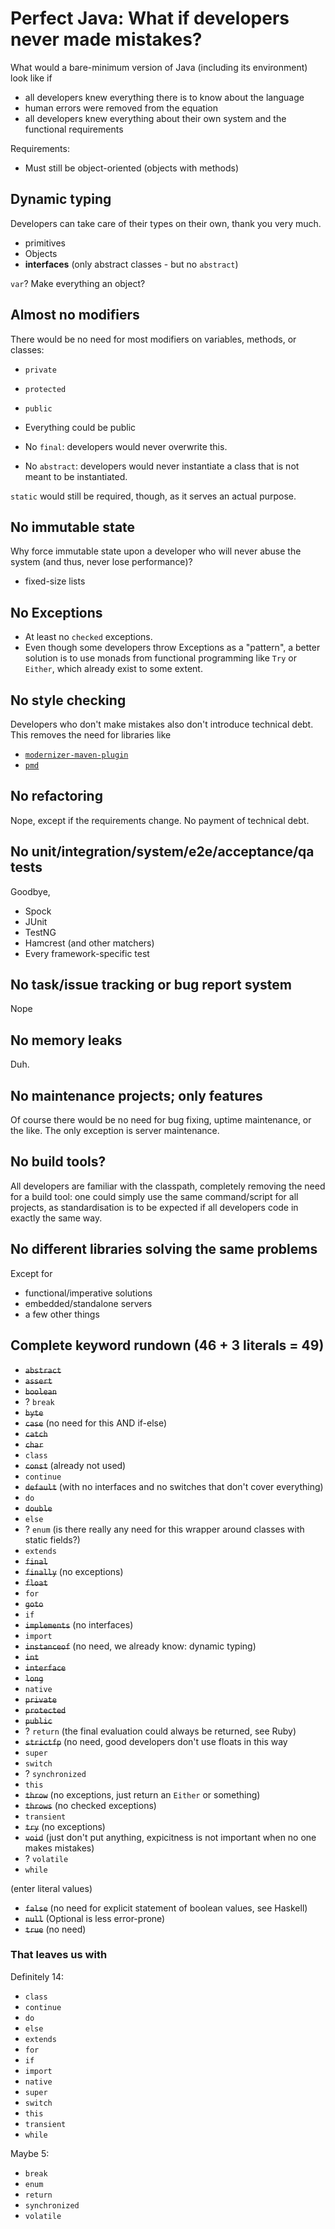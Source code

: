 # Perfect Java: What if developers never made mistakes?

What would a bare-minimum version of Java (including its environment) look like if

- all developers knew everything there is to know about the language
- human errors were removed from the equation
- all developers knew everything about their own system and the functional requirements

Requirements:

- Must still be object-oriented (objects with methods)

## Dynamic typing

Developers can take care of their types on their own, thank you very much.

- primitives
- Objects
- __interfaces__ (only abstract classes - but no `abstract`)

`var`? Make everything an object?

## Almost no modifiers

There would be no need for most modifiers on variables, methods, or classes:

- `private`
- `protected`
- `public`

- Everything could be public
- No `final`: developers would never overwrite this.
- No `abstract`: developers would never instantiate a class that is not meant to be instantiated.

`static` would still be required, though, as it serves an actual purpose.

## No immutable state

Why force immutable state upon a developer who will never abuse the system (and thus, never lose performance)?

- fixed-size lists

## No Exceptions

- At least no `checked` exceptions.
- Even though some developers throw Exceptions as a "pattern", a better solution is to use monads from functional programming like `Try` or `Either`, which already exist to some extent.

## No style checking

Developers who don't make mistakes also don't introduce technical debt. This removes the need for libraries like

- [`modernizer-maven-plugin`](https://github.com/andrewgaul/modernizer-maven-plugin)
- [`pmd`](https://pmd.github.io/)

## No refactoring

Nope, except if the requirements change. No payment of technical debt.

## No unit/integration/system/e2e/acceptance/qa tests

Goodbye,

- Spock
- JUnit
- TestNG
- Hamcrest (and other matchers)
- Every framework-specific test

## No task/issue tracking or bug report system

Nope

## No memory leaks

Duh.

## No maintenance projects; only features

Of course there would be no need for bug fixing, uptime maintenance, or the like. The only exception is server maintenance.

## No build tools?

All developers are familiar with the classpath, completely removing the need for a build tool: one could simply use the same command/script for all projects, as standardisation is to be expected if all developers code in exactly the same way.

## No different libraries solving the same problems

Except for
- functional/imperative solutions
- embedded/standalone servers
- a few other things

## Complete keyword rundown (46 + 3 literals = 49)

- <del>`abstract`</del>
- <del>`assert`</del>
- <del>`boolean`</del>
- ? `break`
- <del>`byte`</del>
- <del>`case`</del> (no need for this AND if-else)
- <del>`catch`</del>
- <del>`char`</del>
- `class`
- <del>`const`</del> (already not used)
- `continue`
- <del>`default`</del> (with no interfaces and no switches that don't cover everything)
- `do`
- <del>`double`</del>
- `else`
- ? `enum` (is there really any need for this wrapper around classes with static fields?)
- `extends`
- <del>`final`</del>
- <del>`finally`</del> (no exceptions)
- <del>`float`</del>
- `for`
- <del>`goto`</del>
- `if`
- <del>`implements`</del> (no interfaces)
- `import`
- <del>`instanceof`</del> (no need, we already know: dynamic typing)
- <del>`int`</del>
- <del>`interface`</del>
- <del>`long`</del>
- `native`
- <del>`private`</del>
- <del>`protected`</del>
- <del>`public`</del>
- ? `return` (the final evaluation could always be returned, see Ruby)
- <del>`strictfp`</del> (no need, good developers don't use floats in this way
- `super`
- `switch`
- ? `synchronized`
- `this`
- <del>`throw`</del> (no exceptions, just return an `Either` or something)
- <del>`throws`</del> (no checked exceptions)
- `transient`
- <del>`try`</del> (no exceptions)
- <del>`void`</del> (just don't put anything, expicitness is not important when no one makes mistakes)
- ? `volatile`
- `while`

(enter literal values)

- <del>`false`</del> (no need for explicit statement of boolean values, see Haskell)
- <del>`null`</del> (Optional is less error-prone)
- <del>`true`</del> (no need)

### That leaves us with

Definitely 14:

- `class`
- `continue`
- `do`
- `else`
- `extends`
- `for`
- `if`
- `import`
- `native`
- `super`
- `switch`
- `this`
- `transient`
- `while`

Maybe 5:

- `break`
- `enum`
- `return`
- `synchronized`
- `volatile`

